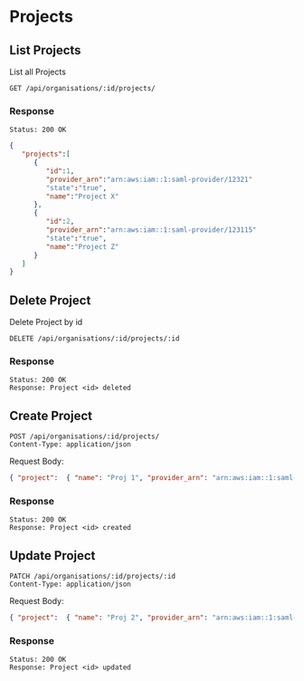 # Projects

## List Projects

List all Projects

```
GET /api/organisations/:id/projects/
```

### Response

```
Status: 200 OK
```

```json
{
   "projects":[
      {
         "id":1,
         "provider_arn":"arn:aws:iam::1:saml-provider/12321"
         "state":"true",
         "name":"Project X"
      },
      {
         "id":2,
         "provider_arn":"arn:aws:iam::1:saml-provider/123115"
         "state":"true",
         "name":"Project Z"
      }
   ]
}
```

## Delete Project

Delete Project by id

```
DELETE /api/organisations/:id/projects/:id
```
### Response

```
Status: 200 OK
Response: Project <id> deleted
```

## Create Project

```
POST /api/organisations/:id/projects/
Content-Type: application/json
```
Request Body:
```json
{ "project":  { "name": "Proj 1", "provider_arn": "arn:aws:iam::1:saml-provider/5112", "state": "true" } }
```

### Response

```
Status: 200 OK
Response: Project <id> created
```

## Update Project

```
PATCH /api/organisations/:id/projects/:id
Content-Type: application/json
```
Request Body:
```json
{ "project":  { "name": "Proj 2", "provider_arn": "arn:aws:iam::1:saml-provider/4", "state": "false"  } }
```

### Response

```
Status: 200 OK
Response: Project <id> updated
```
